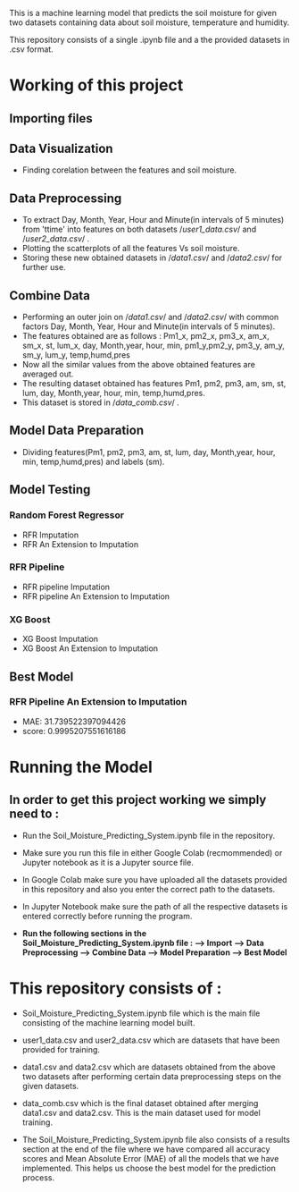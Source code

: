 This is a machine learning model that predicts the soil moisture for given two datasets containing data about soil moisture, temperature and humidity.



This repository consists of a single .ipynb file and a the provided datasets in .csv format.

# Working of this project

## Importing files
## Data Visualization
* Finding corelation between the features and soil moisture.
## Data Preprocessing 
* To extract Day, Month, Year, Hour and Minute(in intervals of 5 minutes) from 'ttime' into features on both datasets /*user1_data.csv*/ and /*user2_data.csv*/ .
* Plotting the scatterplots of all the features Vs soil moisture.
* Storing these new obtained datasets in /*data1.csv*/ and /*data2.csv*/ for further use.
## Combine Data
* Performing an outer join on /*data1.csv*/ and /*data2.csv*/ with common factors Day, Month, Year, Hour and Minute(in intervals of 5 minutes).
* The features obtained are as follows : Pm1_x, pm2_x, pm3_x, am_x, sm_x, st, lum_x, day, Month,year, hour, min, pm1_y,pm2_y, pm3_y, am_y, sm_y, lum_y, temp,humd,pres
* Now all the similar values from the above obtained features are averaged out.
* The resulting dataset obtained has features Pm1, pm2, pm3, am, sm, st, lum, day, Month,year, hour, min, temp,humd,pres.
* This dataset is stored in /*data_comb.csv*/ . 
## Model Data Preparation
* Dividing features(Pm1, pm2, pm3, am, st, lum, day, Month,year, hour, min, temp,humd,pres) and labels (sm).
## Model Testing
### Random Forest Regressor 
* RFR Imputation
* RFR An Extension to Imputation
### RFR Pipeline
* RFR pipeline Imputation
* RFR pipeline An Extension to Imputation
### XG Boost
* XG Boost Imputation
* XG Boost An Extension to Imputation

## Best Model
### RFR Pipeline An Extension to Imputation

* MAE: 31.739522397094426
* score: 0.9995207551616186
# Running the Model






## In order to get this project working we simply need to :



* Run the Soil_Moisture_Predicting_System.ipynb file in the repository.

* Make sure you run this file in either Google Colab (recmommended) or Jupyter notebook as it is a Jupyter source file.

* In Google Colab make sure you have uploaded all the datasets provided in this repository and also you enter the correct path to the datasets.

* In Jupyter Notebook make sure the path of all the respective datasets is entered correctly before running the program.

* **Run the following sections in the Soil_Moisture_Predicting_System.ipynb file :
--> Import 
--> Data Preprocessing
--> Combine Data
--> Model Preparation 
--> Best Model** 

    






# This repository consists of :

* Soil_Moisture_Predicting_System.ipynb file which is the main file consisting of the machine learning model built.

* user1_data.csv and user2_data.csv which are datasets that have been provided for training.
* data1.csv and data2.csv which are datasets obtained from the above two datasets after performing certain data preprocessing steps on the given datasets.

* data_comb.csv which is the final dataset obtained after merging data1.csv and data2.csv. This is the main dataset used for model training. 



* The  Soil_Moisture_Predicting_System.ipynb file also consists of a results section at the end of the file where we have compared all accuracy scores and Mean Absolute Error (MAE) of all the models that we have implemented. This helps us choose the best model for the prediction process.
